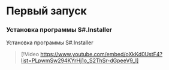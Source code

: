 # Первый запуск

### Установка программы S\#.Installer

Установка программы S\#.Installer

> [!Video https://www.youtube.com/embed/oXkKd0UstF4?list=PLpwmSw294KYrHj1o_S2ThSr-dGpeeV9_I]
